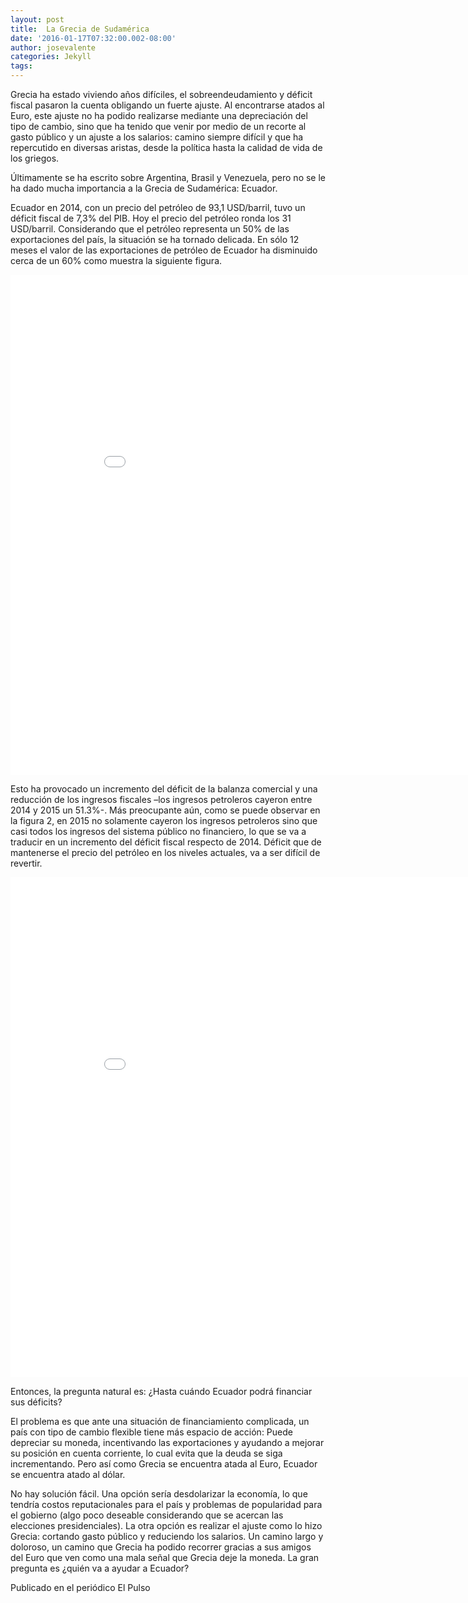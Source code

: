 ```yaml
---
layout: post
title:  La Grecia de Sudamérica
date: '2016-01-17T07:32:00.002-08:00'
author: josevalente
categories: Jekyll
tags:
---
```


Grecia ha estado viviendo años difíciles, el sobreendeudamiento y déficit fiscal pasaron la cuenta obligando un fuerte ajuste. Al encontrarse atados al Euro, este ajuste no ha podido realizarse mediante una depreciación del tipo de cambio, sino que ha tenido que venir por medio de un recorte al gasto público y un ajuste a los salarios: camino siempre difícil y que ha repercutido en diversas aristas, desde la política hasta la calidad de vida de los griegos.

Últimamente se ha escrito sobre Argentina, Brasil y Venezuela, pero no se le ha dado mucha importancia a la Grecia de Sudamérica: Ecuador.

Ecuador en 2014, con un precio del petróleo de 93,1 USD/barril, tuvo un déficit fiscal de 7,3% del PIB. Hoy el precio del petróleo ronda los 31 USD/barril. Considerando que el petróleo representa un 50% de las exportaciones del país, la situación se ha tornado delicada. En sólo 12 meses el valor de las exportaciones de petróleo de Ecuador ha disminuido cerca de un 60% como muestra la siguiente figura.

<iframe width="900" height="800" frameborder="0" scrolling="no" src="//plot.ly/~faro/46.embed"></iframe>

Esto ha provocado un incremento del déficit de la balanza comercial y una reducción de los ingresos fiscales –los ingresos petroleros cayeron entre 2014 y 2015 un 51.3%-. Más preocupante aún, como se puede observar en la figura 2, en 2015 no solamente cayeron los ingresos petroleros sino que casi todos los ingresos del sistema público no financiero, lo que se va a traducir en un incremento del déficit fiscal respecto de 2014. Déficit que de mantenerse el precio del petróleo en los niveles actuales, va a ser difícil de revertir.

<iframe width="900" height="800" frameborder="0" scrolling="no" src="//plot.ly/~faro/49.embed"></iframe>

Entonces, la pregunta natural es: ¿Hasta cuándo Ecuador podrá financiar sus déficits?

El problema es que ante una situación de financiamiento complicada, un país con tipo de cambio flexible tiene más espacio de acción: Puede depreciar su moneda, incentivando las exportaciones y ayudando a mejorar su posición en cuenta corriente, lo cual evita que la deuda se siga incrementando. Pero así como Grecia se encuentra atada al Euro, Ecuador se encuentra atado al dólar.

No hay solución fácil. Una opción sería desdolarizar la economía, lo que tendría costos reputacionales para el país y problemas de popularidad para el gobierno (algo poco deseable considerando que se acercan las elecciones presidenciales). La otra opción es realizar el ajuste como lo hizo Grecia: cortando gasto público y reduciendo los salarios. Un camino largo y doloroso, un camino que Grecia ha podido recorrer gracias a sus amigos del Euro que ven como una mala señal que Grecia deje la moneda. La gran pregunta es ¿quién va a ayudar a Ecuador?

Publicado en el periódico El Pulso
